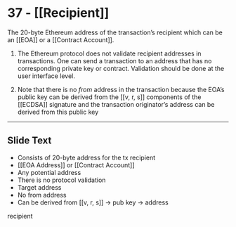# 37 - [[Recipient]]

The 20-byte Ethereum address of the transaction’s recipient which can be an [[EOA]] or a [[Contract Account]].

1.  The Ethereum protocol does not validate recipient addresses in transactions. One can send a transaction to an address that has no corresponding private key or contract. Validation should be done at the user interface level.
    
2.  Note that there is no _from_ address in the transaction because the EOA’s public key can be derived from the [[v, r, s]] components of the [[ECDSA]] signature and the transaction originator’s address can be derived from this public key

---
## Slide Text
- Consists of 20-byte address for the tx recipient
- [[EOA Address]] or [[Contract Account]]
- Any potential address
- There is no protocol validation
- Target address
- No from address
- Can be derived from [[v, r, s]] -> pub key -> address 



recipient